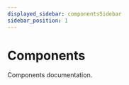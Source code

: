 ```yaml
---
displayed_sidebar: componentsSidebar
sidebar_position: 1
---
```


# Components

Components documentation.